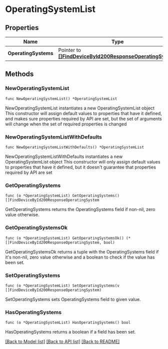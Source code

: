 # OperatingSystemList

## Properties

Name | Type | Description | Notes
------------ | ------------- | ------------- | -------------
**OperatingSystems** | Pointer to [**[]FindDeviceById200ResponseOperatingSystem**](FindDeviceById200ResponseOperatingSystem.md) |  | [optional] 

## Methods

### NewOperatingSystemList

`func NewOperatingSystemList() *OperatingSystemList`

NewOperatingSystemList instantiates a new OperatingSystemList object
This constructor will assign default values to properties that have it defined,
and makes sure properties required by API are set, but the set of arguments
will change when the set of required properties is changed

### NewOperatingSystemListWithDefaults

`func NewOperatingSystemListWithDefaults() *OperatingSystemList`

NewOperatingSystemListWithDefaults instantiates a new OperatingSystemList object
This constructor will only assign default values to properties that have it defined,
but it doesn't guarantee that properties required by API are set

### GetOperatingSystems

`func (o *OperatingSystemList) GetOperatingSystems() []FindDeviceById200ResponseOperatingSystem`

GetOperatingSystems returns the OperatingSystems field if non-nil, zero value otherwise.

### GetOperatingSystemsOk

`func (o *OperatingSystemList) GetOperatingSystemsOk() (*[]FindDeviceById200ResponseOperatingSystem, bool)`

GetOperatingSystemsOk returns a tuple with the OperatingSystems field if it's non-nil, zero value otherwise
and a boolean to check if the value has been set.

### SetOperatingSystems

`func (o *OperatingSystemList) SetOperatingSystems(v []FindDeviceById200ResponseOperatingSystem)`

SetOperatingSystems sets OperatingSystems field to given value.

### HasOperatingSystems

`func (o *OperatingSystemList) HasOperatingSystems() bool`

HasOperatingSystems returns a boolean if a field has been set.


[[Back to Model list]](../README.md#documentation-for-models) [[Back to API list]](../README.md#documentation-for-api-endpoints) [[Back to README]](../README.md)


